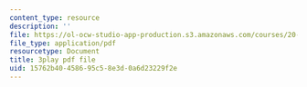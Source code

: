```yaml
---
content_type: resource
description: ''
file: https://ol-ocw-studio-app-production.s3.amazonaws.com/courses/20-219-becoming-the-next-bill-nye-writing-and-hosting-the-educational-show-january-iap-2015/15762b40458695c58e3d0a6d23229f2e_VHyCh1mDneE.pdf
file_type: application/pdf
resourcetype: Document
title: 3play pdf file
uid: 15762b40-4586-95c5-8e3d-0a6d23229f2e
---
```

